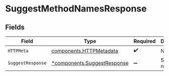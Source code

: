 # SuggestMethodNamesResponse


## Fields

| Field                                                                     | Type                                                                      | Required                                                                  | Description                                                               |
| ------------------------------------------------------------------------- | ------------------------------------------------------------------------- | ------------------------------------------------------------------------- | ------------------------------------------------------------------------- |
| `HTTPMeta`                                                                | [components.HTTPMetadata](../../models/components/httpmetadata.md)        | :heavy_check_mark:                                                        | N/A                                                                       |
| `SuggestResponse`                                                         | [*components.SuggestResponse](../../models/components/suggestresponse.md) | :heavy_minus_sign:                                                        | Successful response                                                       |